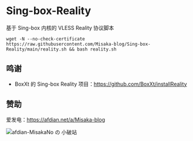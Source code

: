 # Sing-box-Reality

基于 Sing-box 内核的 VLESS Reality 协议脚本


```shell
wget -N --no-check-certificate https://raw.githubusercontent.com/Misaka-blog/Sing-box-Reality/main/reality.sh && bash reality.sh
```

## 鸣谢

* BoxXt 的 Sing-box Reality 项目：https://github.com/BoxXt/installReality

## 赞助

爱发电：https://afdian.net/a/Misaka-blog

![afdian-MisakaNo の 小破站](https://user-images.githubusercontent.com/122191366/211533469-351009fb-9ae8-4601-992a-abbf54665b68.jpg)
